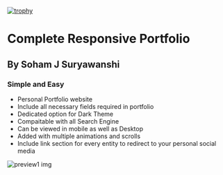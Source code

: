 [![trophy](https://github-profile-trophy.vercel.app/?username=ryo-ma&theme=onedark)](https://github.com/ryo-ma/github-profile-trophy)

# Complete Responsive Portfolio
## By Soham J Suryawanshi
### Simple and Easy

- Personal Portfolio website
- Include all necessary fields required in portfolio
- Dedicated option for Dark Theme
- Compaitable with all Search Engine
- Can be viewed in mobile as well as Desktop
- Added with multiple animations and scrolls
- Include link section for every entity to redirect to your personal social media


![preview1 img](/preview.1png)
